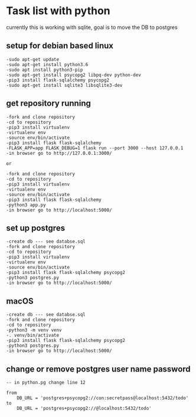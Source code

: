 # Task list with python

currently this is working with sqlite, goal is to move the DB to postgres

## setup for debian based linux
    -sudo apt-get update
    -sudo apt-get install python3.6
    -sudo apt install python3-pip
    -sudo apt-get install psycopg2 libpq-dev python-dev
    -pip3 install flask-sqlalchemy psycopg2
    -sudo apt-get install sqlite3 libsqlite3-dev

## get repository running
    -fork and clone repository
    -cd to repository
    -pip3 install virtualenv
    -virtualenv env
    -source env/bin/activate
    -pip3 install flask flask-sqlalchemy
    -FLASK_APP=app FLASK_DEBUG=1 flask run --port 3000 --host 127.0.0.1
    -in browser go to http://127.0.0.1:3000/

    or

    -fork and clone repository
    -cd to repository
    -pip3 install virtualenv
    -virtualenv env
    -source env/bin/activate
    -pip3 install flask flask-sqlalchemy
    -python3 app.py
    -in browser go to http://localhost:5000/

## set up postgres
    -create db --- see databse.sql
    -fork and clone repository
    -cd to repository
    -pip3 install virtualenv
    -virtualenv env
    -source env/bin/activate
    -pip3 install flask flask-sqlalchemy psycopg2
    -python3 postgres.py
    -in browser go to http://localhost:5000/

## macOS
    -create db --- see databse.sql
    -fork and clone repository
    -cd to repository
    -python3 -m venv venv
    -. venv/bin/activate
    -pip3 install flask flask-sqlalchemy psycopg2
    -python3 postgres.py
    -in browser go to http://localhost:5000/

## change or remove postgres user name password
    -- in python.pg change line 12

    from 
        DB_URL = 'postgres+psycopg2://con:secretpass@localhost:5432/todo'
    to    
        DB_URL = 'postgres+psycopg2://@localhost:5432/todo'